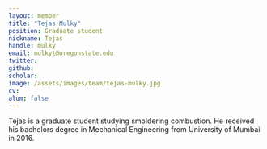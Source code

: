 ```yaml
---
layout: member
title: "Tejas Mulky"
position: Graduate student
nickname: Tejas
handle: mulky
email: mulkyt@oregonstate.edu
twitter:
github:
scholar:
image: /assets/images/team/tejas-mulky.jpg
cv:
alum: false
---
```

Tejas is a graduate student studying smoldering combustion. He received his bachelors degree in Mechanical Engineering from University of Mumbai in 2016.


[Oregon State University]: http://oregonstate.edu/
[School of Mechanical, Industrial, and Manufacturing Engineering]: http://mime.oregonstate.edu
